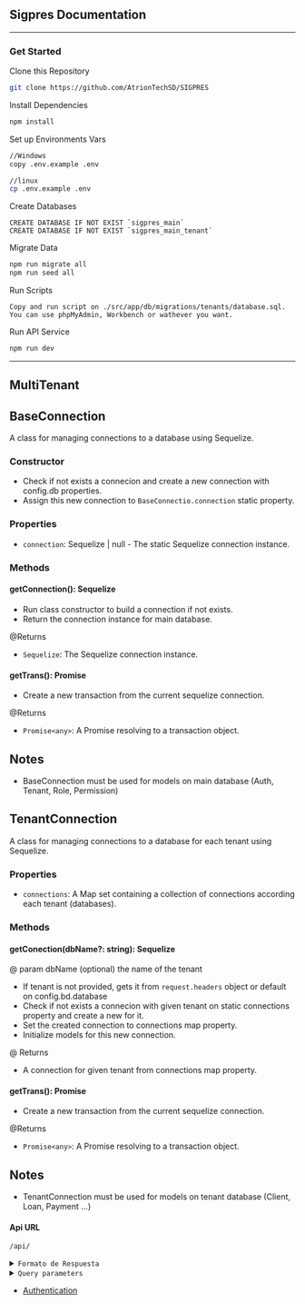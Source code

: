 ## Sigpres Documentation

---

### Get Started

Clone this Repository

```bash
git clone https://github.com/AtrionTechSD/SIGPRES
```

Install Dependencies

```bash
npm install
```

Set up Environments Vars

```bash
//Windows
copy .env.example .env
```

```bash
//linux
cp .env.example .env
```

Create Databases

```mysql
CREATE DATABASE IF NOT EXIST `sigpres_main`
CREATE DATABASE IF NOT EXIST `sigpres_main_tenant`
```

Migrate Data

```bash
npm run migrate all
npm run seed all
```

Run Scripts

```
Copy and run script on ./src/app/db/migrations/tenants/database.sql. You can use phpMyAdmin, Workbench or wathever you want.
```

Run API Service

```bash
npm run dev
```

---

## MultiTenant

## BaseConnection

A class for managing connections to a database using Sequelize.

### Constructor

- Check if not exists a connecion and create a new connection with config.db properties.
- Assign this new connection to `BaseConnectio.connection` static property.

### Properties

- `connection`: Sequelize | null - The static Sequelize connection instance.

### Methods

#### getConnection(): Sequelize

- Run class constructor to build a connection if not exists.
- Return the connection instance for main database.

@Returns

- `Sequelize`: The Sequelize connection instance.

#### getTrans(): Promise<any>

- Create a new transaction from the current sequelize connection.

@Returns

- `Promise<any>`: A Promise resolving to a transaction object.

## Notes

- BaseConnection must be used for models on main database (Auth, Tenant, Role, Permission)

## TenantConnection

A class for managing connections to a database for each tenant using Sequelize.

### Properties

- `connections`: A Map set containing a collection of connections according each tenant (databases).

### Methods

#### getConection(dbName?: string): Sequelize

@ param dbName (optional) the name of the tenant

- If tenant is not provided, gets it from `request.headers` object or default on config.bd.database
- Check if not exists a connecion with given tenant on static connections property and create a new for it.
- Set the created connection to connections map property.
- Initialize models for this new connection.

@ Returns

- A connection for given tenant from connections map property.

#### getTrans(): Promise<any>

- Create a new transaction from the current sequelize connection.

@Returns

- `Promise<any>`: A Promise resolving to a transaction object.

## Notes

- TenantConnection must be used for models on tenant database (Client, Loan, Payment ...)

#### Api URL

`/api/`

<details>
<summary>
<code>Formato de Respuesta</code>
</summary>
Las respuestas a las llamadas de la API retornan dos formatos, dependiendo de si la petición fue resuelta exitosamente o ha ocurrido algún error.

<details>
<summary>
<code>Petición Resuelta</code>
</summary>

```json
{
  "statusCode": "20X",
  "title": "string",
  "content": "any"
}
```

</details>
<details>
<summary>
<code>Petición Fallida</code>
</summary>

```json
{
  "statusCode": "40X|50X",
  "content": "any"
}
```

</details>
</details>

<details>
<summary>
<code>Query parameters</code>
</summary>
Los siguientes parámetros de consulta pueden usarse para filtar los datos a la hora de hacer peticiones en la api, cuando aplique.

- `order`: Ordena los datos de acuerdo al campo que se especifique. Ejemplo: `/users/?order=name`.
- `desc?`: Cuando se usa `order`, indica si los datos se van a ordernar de forma descendente. Ejemplo: `/users/?order=name&desc=true`
- `perpage`: Indica cuántos registros debe traer la consulta para paginación. _Requiere el parámetro `page`_. Ejemplo: `/users/?perpage=10`
- `page`: Indica la página que debe cargar cuando se usa `perpage`. _Requiere el parámetro `perpage`_. Ejemplo: `/users/?perpage=10&page=2`
- `include`: Indica cuáles relaciones deben cargarse al consultar datos. Ejemplo: `/users/?include=image`.
  - Pueden indicarse varias relaciones separadas por coma. Ejemplo: `/users/?include=image,auth`
  - Pueden anidarse relaciones a través de puntos. Ejemplo: `/?include=auth.role`
- `limit`: Limita la cantidad de registros a consultar. _Su uso suprime la paginación_. Ejemplo `/users/?limit=5`
- `fields`: Indica cuáles campos de una tabla debe devolver la consulta. _Los campos se separan por coma_. Ejemplo: `/users/?fields=name,lastname`.
- `withtrashed`: Indica si la consulta debe incluir elementos eliminados (softdeletes). Ejemplo: `/users/?withtrashed=true`.
- `filter`: Permite filtrar la consulta por campos específicos. _Debe ser un array_. Ejemplo: `/users/?filter[]=name:eq:jhon:and&filter[]=id:gt:1:or
  - Luego del parámetro, se indica el par campo-valor separados por dos puntos.
- `search`: Permite buscar el término ingresado en todas las columnas de una tabla que sean filtrables. _Es case insensitive_ . Ejemplo: `/users/?search=jhon`.
- `scopes`: Aplica los scopes a la consulta del modelo correspondiente. Se indican separados por coma. _Es case insensitive_ . Ejemplo: `/users/?scopes=hasPayments`.

</details>

- [Authentication](docs/endpoints/auth.json)
